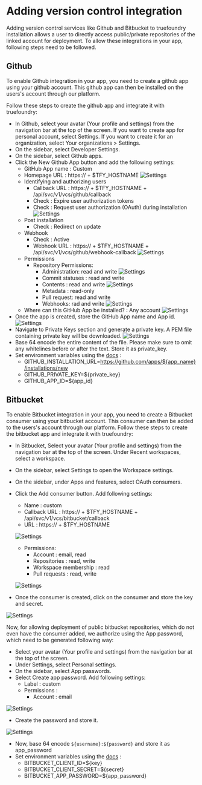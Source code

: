 # Adding version control integration

Adding version control services like Github and Bitbucket to truefoundry installation allows a user to directly access public/private repositories of the linked account for deployment.
To allow these integrations in your app, following steps need to be followed.

## Github
To enable Github integration in your app, you need to create a github app using your github account. This github app can then be installed on the users's account through our platform.

Follow these steps to create the github app and integrate it with truefoundry:
- In Github, select your avatar (Your profile and settings) from the navigation bar at the top of the screen. If you want to create app for personal account, select Settings. If you want to create it for an organization, select Your organizations > Settings.
- On the sidebar, select Developer Settings.
- On the sidebar, select Github apps.
- Click the New Github App button and add the following settings:
    - GitHub App name : Custom
    - Homepage URL : https:// + $TFY_HOSTNAME
    ![Settings](../assets/vcs-integration-github-settings-1.png)
    - Identifying and authorizing users 
        - Callback URL : https:// + $TFY_HOSTNAME + /api/svc/v1/vcs/github/callback
        - Check : Expire user authorization tokens
        - Check : Request user authorization (OAuth) during installation
    ![Settings](../assets/vcs-integration-github-settings-2.png)
    - Post installation
        - Check : Redirect on update
    - Webhook
        - Check : Active
        - Webhook URL : https:// + $TFY_HOSTNAME + /api/svc/v1/vcs/github/webhook-callback
    ![Settings](../assets/vcs-integration-github-settings-3.png)
    - Permissions
        - Repository Permissions:
            - Administration: read and write
    ![Settings](../assets/vcs-integration-github-settings-4.png)
            - Commit statuses : read and write
            - Contents : read and write
    ![Settings](../assets/vcs-integration-github-settings-5.png)
            - Metadata : read-only
            - Pull request: read and write
            - Webhooks: rad and write
    ![Settings](../assets/vcs-integration-github-settings-6.png)
    - Where can this GitHub App be installed? : Any account
    ![Settings](../assets/vcs-integration-github-settings-7.png)
- Once the app is created, store the GitHub App name and App id.
![Settings](../assets/vcs-integration-github-settings-8.png)
- Navigate to Private Keys section and generate a private key. A PEM file containing private key will be downloaded.
![Settings](../assets/vcs-integration-github-settings-9.png)
- Base 64 encode the entire content of the file. Please make sure to omit any whitelines before or after the text. Store it as private_key.
- Set environment variables using the [docs](https://docs.truefoundry.com/documentation/deploy/concepts/env-variables) :
    - GITHUB_INSTALLATION_URL=https://github.com/apps/${app_name}/installations/new
    - GITHUB_PRIVATE_KEY=${private_key}
    - GITHUB_APP_ID=${app_id}

## Bitbucket
To enable Bitbucket integration in your app, you need to create a Bitbucket consumer using your bitbucket account. This consumer can then be added to the users's account through our platform.
Follow these steps to create the bitbucket app and integrate it with truefoundry:
- In Bitbucket, Select your avatar (Your profile and settings) from the navigation bar at the top of the screen. Under Recent workspaces, select a workspace.
- On the sidebar, select Settings to open the Workspace settings.
- On the sidebar, under Apps and features, select OAuth consumers.
- Click the Add consumer button. Add following settings:
    - Name : custom
    - Callback URL : https:// + $TFY_HOSTNAME + /api/svc/v1/vcs/bitbucket/callback
    - URL : https:// + $TFY_HOSTNAME

    ![Settings](../assets/vcs-integration-bitbucket-settings-1.png)

    - Permissions: 
        - Account : email, read
        - Repositories : read, write
        - Workspace membership : read
        - Pull requests : read, write

    ![Settings](../assets/vcs-integration-bitbucket-settings-2.png)

- Once the consumer is created, click on the consumer and store the key and secret.

![Settings](../assets/vcs-integration-bitbucket-settings-3.png)

Now, for allowing deployment of public bitbucket repositories, which do not even have the consumer added, we authorize using the App password, which need to be generated following way:
- Select your avatar (Your profile and settings) from the navigation bar at the top of the screen.
- Under Settings, select Personal settings.
- On the sidebar, select App passwords.
- Select Create app password. Add following settings:
    - Label : custom
    - Permissions : 
        - Account : email

![Settings](../assets/vcs-integration-bitbucket-settings-4.png)

- Create the password and store it.

![Settings](../assets/vcs-integration-bitbucket-settings-5.png)

- Now, base 64 encode `${username}:${password}` and store it as app_password
- Set environment variables using the [docs](https://docs.truefoundry.com/documentation/deploy/concepts/env-variables) :
    - BITBUCKET_CLIENT_ID=${key}
    - BITBUCKET_CLIENT_SECRET=${secret}
    - BITBUCKET_APP_PASSWORD=${app_password}

